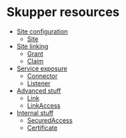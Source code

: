 # Skupper resources

- [Site configuration](#site-configuration)
  - [Site](site.html)
- [Site linking](#site-linking)
  - [Grant](grant.html)
  - [Claim](claim.html)
- [Service exposure](#service-exposure)
  - [Connector](connector.html)
  - [Listener](listener.html)
- [Advanced stuff](#advanced-stuff)
  - [Link](link.html)
  - [LinkAccess](linkaccess.html)
- [Internal stuff](#internal-stuff)
  - [SecuredAccess](securedaccess.html)
  - [Certificate](certificate.html)

<script>

console.log(location);

</script>
